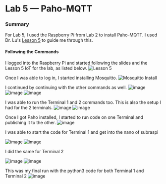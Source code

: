 # Lab 5 — Paho-MQTT

### Summary
For Lab 5, I used the Raspberry Pi from Lab 2 to install Paho-MQTT.
I used Dr. Lu's [Lesson 5](https://github.com/kevinwlu/iot/tree/master/lesson5) to guide me through this.

#### Following the Commands
I logged into the Raspberry Pi and started following the slides and the Lesson 5 IoT for the lab, as listed below.
![Lesson 5](https://github.com/StevenAponte815/CPE322/assets/85426937/753e3cd1-eff3-493f-bd5c-59c140e8a7e5)

Once I was able to log in, I started installing Mosquitto.
![Mosquitto Install](https://github.com/StevenAponte815/CPE322/assets/85426937/32a4073a-e8c8-48a9-8a96-0ef1421b229c)

I continued by continuing with the other commands as well.
![image](https://github.com/StevenAponte815/CPE322/assets/85426937/5ba3502f-fd0f-47a5-b543-ee476b414989)
![image](https://github.com/StevenAponte815/CPE322/assets/85426937/0dd2e433-d38e-4611-87fa-08e6c8bef204)
![image](https://github.com/StevenAponte815/CPE322/assets/85426937/55faf7d5-cb3b-4361-a94f-b030f0a73acd)

I was able to run the Terminal 1 and 2 commands too. This is also the setup I had for the 2 terminals.
![image](https://github.com/StevenAponte815/CPE322/assets/85426937/75dfe78c-7966-4b6c-9752-6e5159f7ffc4)
![image](https://github.com/StevenAponte815/CPE322/assets/85426937/58bad3fd-8025-4a37-8815-116829458e35)

Once I got Paho installed, I started to run code on one Terminal and publishing it to the other.
![image](https://github.com/StevenAponte815/CPE322/assets/85426937/cedb9a48-7d33-4f61-876a-474ee7b7cfe4)


I was able to start the code for Terminal 1 and get into the nano of subraspi

![image](https://github.com/StevenAponte815/CPE322/assets/85426937/19025076-7de6-4f71-af73-85eb1ebfb167)
![image](https://github.com/StevenAponte815/CPE322/assets/85426937/ca46cdc2-72c9-4759-a6ba-1fd7fae7a849)

I did the same for Terminal 2

![image](https://github.com/StevenAponte815/CPE322/assets/85426937/06e1a36a-8529-4c21-8494-00a2f619a967)
![image](https://github.com/StevenAponte815/CPE322/assets/85426937/a7b009b4-370f-4f81-9aba-a10b3a2b10f4)

This was my final run with the python3 code for both Terminal 1 and Terminal 2
![image](https://github.com/StevenAponte815/CPE322/assets/85426937/659d27a6-913b-4d50-8c26-3a1b8555604d)
